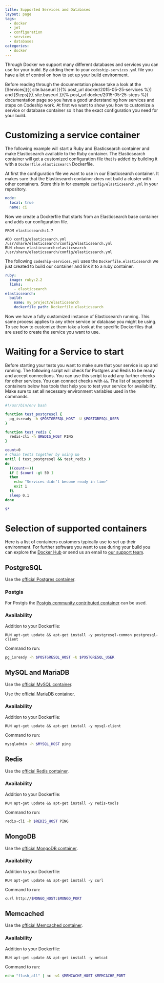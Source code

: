 ```yaml
---
title: Supported Services and Databases
layout: page
tags:
  - docker
  - jet
  - configuration
  - services
  - databases
categories:
  - docker
---
```


Through Docker we support many different databases and services you can use for your build. By adding them to your `codeship-services.yml` file you have a lot of control on how to set up your build environment.

Before reading through the documentation please take a look at the [Services]({{ site.baseurl }}{% post_url docker/2015-05-25-services %}) and [Steps]({{ site.baseurl }}{% post_url docker/2015-05-25-steps %}) documentation page so you have a good understanding how services and steps on Codeship work. At first we want to show you how to customize a service or database container so it has the exact configuration you need for your build.

# Customizing a service container

The following example will start a Ruby and Elasticsearch container and make Elasticsearch available to the Ruby container. The Elasticsearch container will get a customized configuration file that is added by building it with a `Dockerfile.elasticsearch` Dockerfile.

At first the configuration file we want to use in our Elasticsearch container. It makes sure that the Elasticsearch container does not build a cluster with other containers. Store this in for example `config/elasticsearch.yml` in your repository.

```yaml
node:
  local: true
  name: ci
```

Now we create a Dockerfile that starts from an Elasticsearch base container and adds our configuration file.

```
FROM elasticsearch:1.7

ADD config/elasticsearch.yml /usr/share/elasticsearch/config/elasticsearch.yml
RUN chown elasticsearch:elasticsearch /usr/share/elasticsearch/config/elasticsearch.yml
```

The following `codeship-services.yml` uses the `Dockerfile.elasticsearch` we just created to build our container and link it to a ruby container.

```yaml
ruby:
  image: ruby:2.2
  links:
    - elasticsearch
elasticsearch:
  build:
    name: my_project/elasticsearch
    dockerfile_path: Dockerfile.elasticsearch
```

Now we have a fully customized instance of Elasticsearch running. This same process applies to any other service or database you might be using. To see how to customize them take a look at the specific Dockerfiles that are used to create the service you want to use.

# Waiting for a Service to start

Before starting your tests you want to make sure that your service is up and running. The following script will check for Postgres and Redis to be ready and accept connections. You can use this script to add any further checks for other services. You can connect checks with `&&`. The list of supported containers below has tools that help you to test your service for availability. Make sure to set all necessary environment variables used in the commands.

```bash
#!/usr/bin/env bash

function test_postgresql {
  pg_isready -h $POSTGRESQL_HOST -U $POSTGRESQL_USER
}

function test_redis {
  redis-cli -h $REDIS_HOST PING
}

count=0
# Chain tests together by using &&
until ( test_postgresql && test_redis )
do
  ((count++))
  if [ $count -gt 50 ]
  then
    echo "Services didn't become ready in time"
    exit 1
  fi
  sleep 0.1
done

$*
```

# Selection of supported containers

Here is a list of containers customers typically use to set up their environment. For further software you want to use during your build you can explore the [Docker Hub](https://hub.docker.com/) or send us an email to [our support team](mailto:support@codeship.com).

## PostgreSQL
Use the [official Postgres container](https://hub.docker.com/_/postgres/).

### Postgis
For Postgis the [Postgis community contributed container](https://hub.docker.com/r/mdillon/postgis/) can be used.

### Availability

Addition to your Dockerfile:
```
RUN apt-get update && apt-get install -y postgresql-common postgresql-client
```

Command to run:
```bash
pg_isready -h $POSTGRESQL_HOST -U $POSTGRESQL_USER
```

## MySQL and MariaDB
Use the [official MySQL container](https://hub.docker.com/_/mysql/).

Use the [official MariaDB container](https://hub.docker.com/_/mariadb/).

### Availability

Addition to your Dockerfile:
```
RUN apt-get update && apt-get install -y mysql-client
```

Command to run:
```bash
mysqladmin -h $MYSQL_HOST ping
```

## Redis
Use the [official Redis container](https://hub.docker.com/_/redis/).

### Availability

Addition to your Dockerfile:
```
RUN apt-get update && apt-get install -y redis-tools
```

Command to run:
```bash
redis-cli -h $REDIS_HOST PING
```

## MongoDB
Use the [official MongoDB container](https://hub.docker.com/_/mongo/).

### Availability

Addition to your Dockerfile:
```
RUN apt-get update && apt-get install -y curl
```

Command to run:
```bash
curl http://$MONGO_HOST:$MONGO_PORT
```

## Memcached
Use the [official Memcached container](https://hub.docker.com/_/memcached/).

### Availability

Addition to your Dockerfile:
```
RUN apt-get update && apt-get install -y netcat
```

Command to run:
```bash
echo "flush_all" | nc -w1 $MEMCACHE_HOST $MEMCACHE_PORT
```

